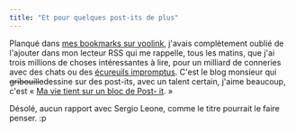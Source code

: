 ```yaml
---
title: "Et pour quelques post-its de plus"
---
```


Planqué dans [mes bookmarks sur yoolink](http://yoolink.fr/people/oz), j'avais
complètement oublié de l'ajouter dans mon lecteur RSS qui me rappelle, tous
les matins, que j'ai trois millions de choses intéressantes à lire, pour un
milliard de conneries avec des chats ou des [écureuils
impromptus](http://mashable.com/2009/08/14/top-10-crasher-squirrels-pics/).
C'est le blog monsieur qui <s>gribouille</s>dessine sur des post-its, avec un
talent certain, j'aime beaucoup, c'est « [Ma vie tient sur un bloc de Post-
it](http://bertrandtodesco.blogspot.com/). »

Désolé, aucun rapport avec Sergio Leone, comme le titre pourrait le faire
penser. :p

